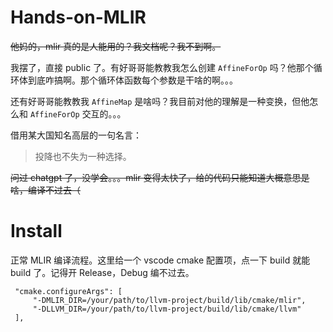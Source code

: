 # Hands-on-MLIR

~~他妈的，mlir 真的是人能用的？我文档呢？我不到啊。~~

我摆了，直接 public 了。有好哥哥能教教我怎么创建 `AffineForOp` 吗？他那个循环体到底咋搞啊。那个循环体函数每个参数是干啥的啊。。。

还有好哥哥能教教我 `AffineMap` 是啥吗？我目前对他的理解是一种变换，但他怎么和 `AffineForOp` 交互的。。。

借用某大国知名高层的一句名言：

> 投降也不失为一种选择。

~~问过 chatgpt 了，没学会。。。mlir 变得太快了，给的代码只能知道大概意思是啥，编译不过去（~~

# Install

正常 MLIR 编译流程。这里给一个 vscode cmake 配置项，点一下 build 就能 build 了。记得开 Release，Debug 编不过去。

```
 "cmake.configureArgs": [
     "-DMLIR_DIR=/your/path/to/llvm-project/build/lib/cmake/mlir",
     "-DLLVM_DIR=/your/path/to/llvm-project/build/lib/cmake/llvm"
 ],
```